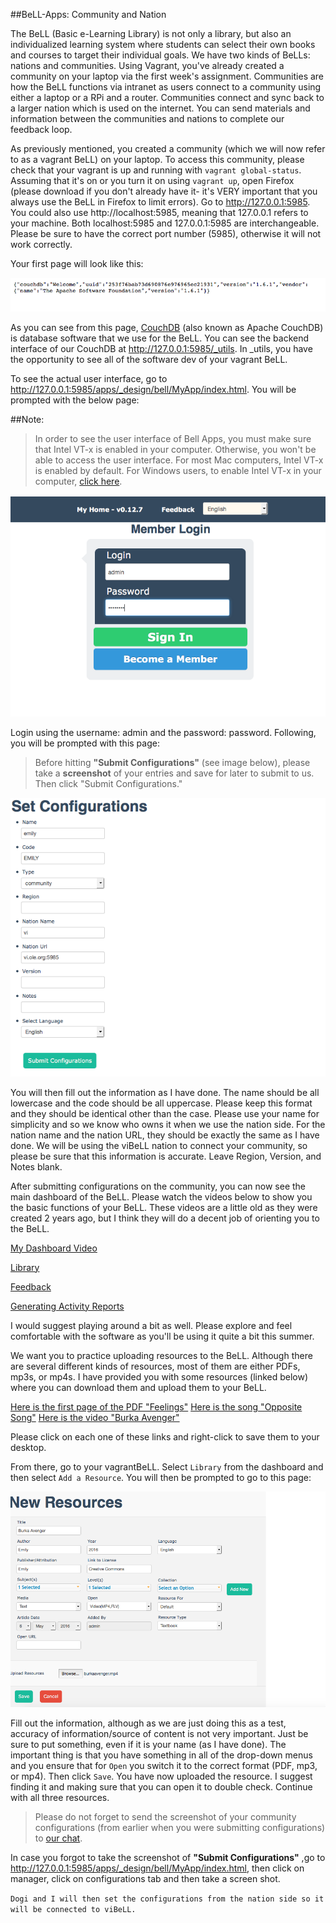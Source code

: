 ##BeLL-Apps: Community and Nation

The BeLL (Basic e-Learning Library) is not only a library, but also an individualized learning system where students can select their own books and courses to target their individual goals. We have two kinds of BeLLs: nations and communities. Using Vagrant, you've already created a community on your laptop via the first week's assignment. Communities are how the BeLL functions via intranet as users connect to a community using either a laptop or a RPi and a router. Communities connect and sync back to a larger nation which is used on the internet. You can send materials and information between the communities and nations to complete our feedback loop. 

As previously mentioned, you created a community (which we will now refer to as a vagrant BeLL) on your laptop. To access this community, please check that your vagrant is up and running with `vagrant global-status`. Assuming that it's on or you turn it on using `vagrant up`, open Firefox (please download if you don't already have it- it's VERY important that you always use the BeLL in Firefox to limit errors). Go to http://127.0.0.1:5985. You could also use http://localhost:5985, meaning that 127.0.0.1 refers to your machine. Both localhost:5985 and 127.0.0.1:5985 are interchangeable. Please be sure to have the correct port number (5985), otherwise it will not work correctly. 

Your first page will look like this:

![127.0.0.1:5985](uploads/images/127.0.0.1-5985.png)

As you can see from this page, [CouchDB](https://en.wikipedia.org/wiki/CouchDB)  (also known as Apache CouchDB) is database software that we use for the BeLL. You can see the backend interface of our CouchDB at http://127.0.0.1:5985/_utils. In _utils, you have the opportunity to see all of the software dev of your vagrant BeLL.

To see the actual user interface, go to http://127.0.0.1:5985/apps/_design/bell/MyApp/index.html. You will be prompted with the below page:

##Note:
> In order to see the user interface of Bell Apps, you must make sure that Intel VT-x is enabled in your computer. Otherwise, you won't be able to access the user interface. For most Mac computers, Intel VT-x is enabled by default. For Windows users, to enable Intel VT-x in your computer, [click here](http://www.howtogeek.com/213795/how-to-enable-intel-vt-x-in-your-computers-bios-or-uefi-firmware/).

![Login Page](uploads/images/adminlogin.png)

Login using the username: admin and the password: password. Following, you will be prompted with this page:

> Before hitting **"Submit Configurations"** (see image below), 
  please take a **screenshot** of your entries and save for later to submit to us.
  Then click "Submit Configurations."

![Set Configurations](uploads/images/setconfigurations.png)

You will then fill out the information as I have done. The name should be all lowercase and the code should be all uppercase. Please keep this format and they should be identical other than the case. Please use your name for simplicity and so we know who owns it when we use the nation side. For the nation name and the nation URL, they should be exactly the same as I have done. We will be using the viBeLL nation to connect your community, so please be sure that this information is accurate. Leave Region, Version, and Notes blank. 



After submitting configurations on the community, you can now see the main dashboard of the BeLL. Please watch the videos below to show you the basic functions of your BeLL. These videos are a little old as they were created 2 years ago, but I think they will do a decent job of orienting you to the BeLL.   

[My Dashboard Video](uploads/movies/mydashboard.mp4)

[Library](uploads/movies/library.mp4)

[Feedback](uploads/movies/feedback.mp4)

[Generating Activity Reports](uploads/movies/generatingactivityreports.mp4)

I would suggest playing around a bit as well. Please explore and feel comfortable with the software as you'll be using it quite a bit this summer. 

We want you to practice uploading resources to the BeLL. Although there are several different kinds of resources, most of them are either PDFs, mp3s, or mp4s. I have provided you with some resources (linked below) where you can download them and upload them to your BeLL. 

[Here is the first page of the PDF "Feelings"](uploads/images/feelings.pdf)
[Here is the song "Opposite Song"](uploads/music/oppositesong.mp3)
[Here is the video "Burka Avenger"](uploads/movies/burkaavenger.mp4) 

Please click on each one of these links and right-click to save them to your desktop. 

From there, go to your vagrantBeLL. Select `Library` from the dashboard and then select `Add a Resource`. You will then be prompted to go to this page: 

![Burka Avenger Upload](uploads/images/burkaavengerupload.png)

Fill out the information, although as we are just doing this as a test, accuracy of information/source of content is not very important. Just be sure to put something, even if it is your name (as I have done). The important thing is that you have something in all of the drop-down menus and you ensure that for `Open` you switch it to the correct format (PDF, mp3, or mp4). Then click `Save`. You have now uploaded the resource. I suggest finding it and making sure that you can open it to double check. Continue with all three resources. 

> Please do not forget to send the screenshot of your community configurations (from earlier when you were submitting configurations) to [our chat](https://gitter.im/open-learning-exchange/chat). 

 In case you forgot to take the screenshot of **"Submit Configurations"** ,go to http://127.0.0.1:5985/apps/_design/bell/MyApp/index.html, then click on manager, click on configurations tab and then take a screen shot.
  
``` Dogi and I will then set the configurations from the nation side so it will be connected to viBeLL. ```
